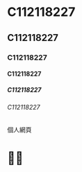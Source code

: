 # C112118227
## C112118227
### C112118227
#### C112118227
##### C112118227
###### C112118227
個人網頁


# 💩🐱
